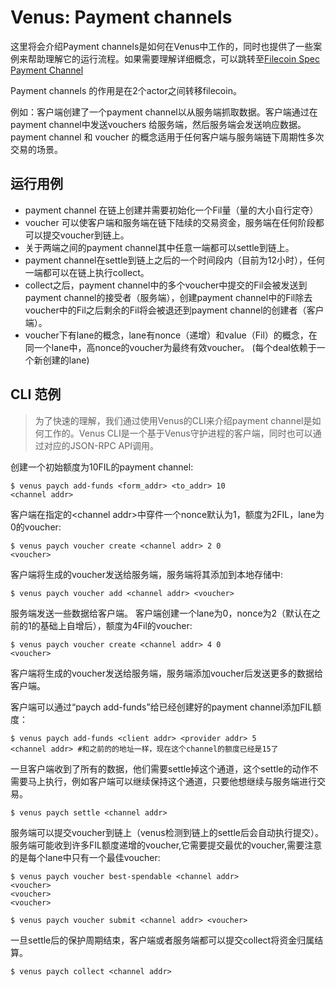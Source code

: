 # Venus: Payment channels

这里将会介绍Payment channels是如何在Venus中工作的，同时也提供了一些案例来帮助理解它的运行流程。如果需要理解详细概念，可以跳转至[Filecoin Spec Payment Channel](https://spec.filecoin.io/#section-systems.filecoin_token.payment_channels)

Payment channels 的作用是在2个actor之间转移filecoin。

例如：客户端创建了一个payment channel以从服务端抓取数据。客户端通过在payment channel中发送vouchers 给服务端，然后服务端会发送响应数据。 payment channel 和 voucher 的概念适用于任何客户端与服务端链下周期性多次交易的场景。

## 运行用例

- payment channel 在链上创建并需要初始化一个Fil量（量的大小自行定夺）
- voucher 可以使客户端和服务端在链下陆续的交易资金，服务端在任何阶段都可以提交voucher到链上。
- 关于两端之间的payment channel其中任意一端都可以settle到链上。
- payment channel在settle到链上之后的一个时间段内（目前为12小时），任何一端都可以在链上执行collect。
- collect之后，payment channel中的多个voucher中提交的Fil会被发送到payment channel的接受者（服务端），创建payment channel中的Fil除去voucher中的Fil之后剩余的Fil将会被退还到payment channel的创建者（客户端）。
- voucher下有lane的概念，lane有nonce（递增）和value（Fil）的概念，在同一个lane中，高nonce的voucher为最终有效voucher。
(每个deal依赖于一个新创建的lane)


## CLI 范例


>为了快速的理解，我们通过使用Venus的CLI来介绍payment channel是如何工作的。Venus CLI是一个基于Venus守护进程的客户端，同时也可以通过对应的JSON-RPC API调用。

创建一个初始额度为10FIL的payment channel:

```
$ venus paych add-funds <form_addr> <to_addr> 10
<channel addr>
```

客户端在指定的\<channel addr\>中穿件一个nonce默认为1，额度为2FIL，lane为0的voucher:

```
$ venus paych voucher create <channel addr> 2 0
<voucher>
```

客户端将生成的voucher发送给服务端，服务端将其添加到本地存储中:

```
$ venus paych voucher add <channel addr> <voucher>

```

服务端发送一些数据给客户端。
客户端创建一个lane为0，nonce为2（默认在之前的1的基础上自增后），额度为4Fil的voucher:

```
$ venus paych voucher create <channel addr> 4 0
<voucher>
```

客户端将生成的voucher发送给服务端，服务端添加voucher后发送更多的数据给客户端。

客户端可以通过“paych add-funds”给已经创建好的payment channel添加FIL额度：

```
$ venus paych add-funds <client addr> <provider addr> 5
<channel addr> #和之前的的地址一样，现在这个channel的额度已经是15了
```

一旦客户端收到了所有的数据，他们需要settle掉这个通道，这个settle的动作不需要马上执行，例如客户端可以继续保持这个通道，只要他想继续与服务端进行交易。

```
$ venus paych settle <channel addr>
```

服务端可以提交voucher到链上（venus检测到链上的settle后会自动执行提交）。服务端可能收到许多FIL额度递增的voucher,它需要提交最优的voucher,需要注意的是每个lane中只有一个最佳voucher:

```
$ venus paych voucher best-spendable <channel addr>
<voucher>
<voucher>
<voucher>

$ venus paych voucher submit <channel addr> <voucher>
```

一旦settle后的保护周期结束，客户端或者服务端都可以提交collect将资金归属结算。

```
$ venus paych collect <channel addr>
```
